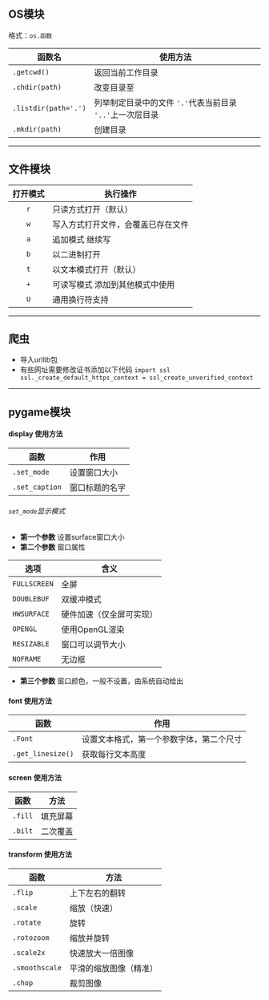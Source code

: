 ## OS模块
格式：`os.函数`

|函数名|使用方法|
|--|--|
|`.getcwd()`|返回当前工作目录|
|`.chdir(path)`|改变目录至|
|`.listdir(path='.')`|列举制定目录中的文件 `'.'`代表当前目录 `'..'`上一次层目录|
|`.mkdir(path)`|创建目录|
-----------
## 文件模块

|打开模式|执行操作|
|:--:|--|
|`r`|只读方式打开（默认）|
|`w`|写入方式打开文件，会覆盖已存在文件|
|`a`|追加模式 继续写|
|`b`|以二进制打开|
|`t`|以文本模式打开（默认）|
|`+`|可读写模式  添加到其他模式中使用|
|`U`|通用换行符支持|

------

## 爬虫
+ 导入urllib包
+ 有些网址需要修改证书添加以下代码
` import ssl
ssl._create_default_https_context = ssl_create_unverified_context
`
--------

## pygame模块

#### display 使用方法
|函数|作用|
|---|---|
|`.set_mode`|设置窗口大小|
|`.set_caption`|窗口标题的名字|

###### `set_mode`显示模式

+ **第一个参数**
设置surface窗口大小
+ **第二个参数**
窗口属性

|选项|含义|
|----|---|
|`FULLSCREEN`|全屏|
|`DOUBLEBUF`|双缓冲模式|
|`HWSURFACE`|硬件加速（仅全屏可实现）|
|`OPENGL`|使用OpenGL渲染|
|`RESIZABLE`|窗口可以调节大小|
|`NOFRAME`|无边框|
+ **第三个参数**
  窗口颜色，一般不设置，由系统自动给出
#### font 使用方法
|函数|作用|
|---|---|
|`.Font`|设置文本格式，第一个参数字体，第二个尺寸|
|`.get_linesize()`|获取每行文本高度|

#### screen 使用方法

|函数|方法|
|---|---|
|`.fill`|填充屏幕|
|`.bilt`|二次覆盖|

#### transform 使用方法

|函数|方法|
|---|---|
|`.flip`|上下左右的翻转|
|`.scale`|缩放（快速）|
|`.rotate`|旋转|
|`.rotozoom`|缩放并旋转|
|`.scale2x`|快速放大一倍图像|
|`.smoothscale`|平滑的缩放图像（精准）|
|`.chop`|裁剪图像|

